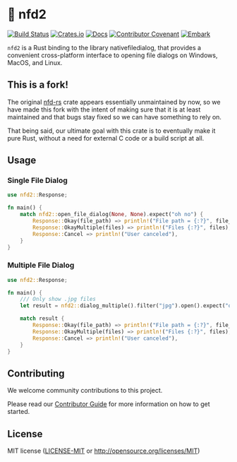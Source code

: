 # 💾 nfd2

[![Build Status](https://github.com/EmbarkStudios/nfd2/workflows/CI/badge.svg)](https://github.com/EmbarkStudios/nfd2/actions?workflow=CI)
[![Crates.io](https://img.shields.io/crates/v/nfd2.svg)](https://crates.io/crates/nfd2)
[![Docs](https://docs.rs/nfd2/badge.svg)](https://docs.rs/nfd2)
[![Contributor Covenant](https://img.shields.io/badge/contributor%20covenant-v1.4%20adopted-ff69b4.svg)](CODE_OF_CONDUCT.md)
[![Embark](https://img.shields.io/badge/embark-open%20source-blueviolet.svg)](https://embark.dev)

`nfd2` is a Rust binding to the library nativefiledialog, that provides a convenient cross-platform interface to opening file dialogs on Windows, MacOS, and Linux.

## This is a fork!

The original [nfd-rs](https://github.com/saurvs/nfd-rs) crate appears essentially unmaintained by now, so we have made this fork with the intent of making sure that it is at least maintained and that bugs stay fixed so we can have something to rely on.

That being said, our ultimate goal with this crate is to eventually make it pure Rust, without a need for external C code or a build script at all.

## Usage

### Single File Dialog

```rust
use nfd2::Response;

fn main() {
    match nfd2::open_file_dialog(None, None).expect("oh no") {
        Response::Okay(file_path) => println!("File path = {:?}", file_path),
        Response::OkayMultiple(files) => println!("Files {:?}", files),
        Response::Cancel => println!("User canceled"),
    }
}
```

### Multiple File Dialog

```rust
use nfd2::Response;

fn main() {
    /// Only show .jpg files
    let result = nfd2::dialog_multiple().filter("jpg").open().expect("oh no");

    match result {
        Response::Okay(file_path) => println!("File path = {:?}", file_path),
        Response::OkayMultiple(files) => println!("Files {:?}", files),
        Response::Cancel => println!("User canceled"),
    }
}
```

## Contributing

We welcome community contributions to this project.

Please read our [Contributor Guide](CONTRIBUTING.md) for more information on how to get started.

## License

MIT license ([LICENSE-MIT](LICENSE-MIT) or http://opensource.org/licenses/MIT)
